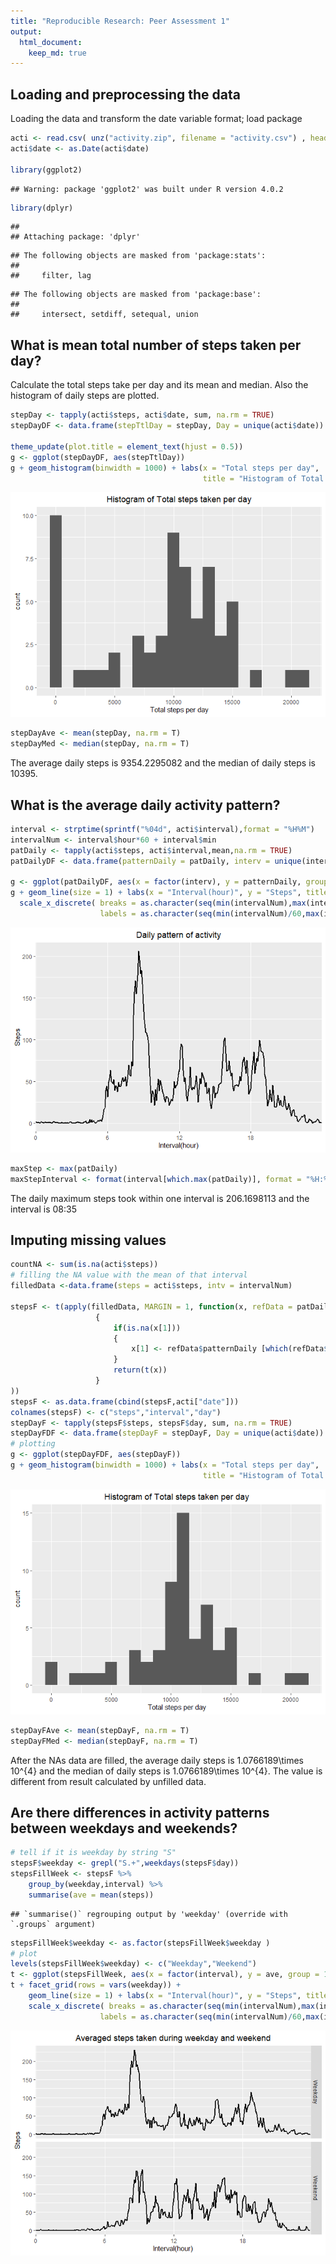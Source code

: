 ```yaml
---
title: "Reproducible Research: Peer Assessment 1"
output: 
  html_document:
    keep_md: true
---
```



## Loading and preprocessing the data
Loading the data and transform the date variable format; load package

```r
acti <- read.csv( unz("activity.zip", filename = "activity.csv") , header = TRUE, sep = ",")
acti$date <- as.Date(acti$date)

library(ggplot2)
```

```
## Warning: package 'ggplot2' was built under R version 4.0.2
```

```r
library(dplyr)
```

```
## 
## Attaching package: 'dplyr'
```

```
## The following objects are masked from 'package:stats':
## 
##     filter, lag
```

```
## The following objects are masked from 'package:base':
## 
##     intersect, setdiff, setequal, union
```
## What is mean total number of steps taken per day?
Calculate the total steps take per day and its mean and median. Also the histogram of daily steps are plotted.

```r
stepDay <- tapply(acti$steps, acti$date, sum, na.rm = TRUE)
stepDayDF <- data.frame(stepTtlDay = stepDay, Day = unique(acti$date))

theme_update(plot.title = element_text(hjust = 0.5))
g <- ggplot(stepDayDF, aes(stepTtlDay))
g + geom_histogram(binwidth = 1000) + labs(x = "Total steps per day", 
                                           title = "Histogram of Total steps taken per day")
```

![](PA1_template_files/figure-html/unnamed-chunk-2-1.png)<!-- -->

```r
stepDayAve <- mean(stepDay, na.rm = T)
stepDayMed <- median(stepDay, na.rm = T)
```
The average daily steps is 9354.2295082 and the median of daily steps is 10395.

## What is the average daily activity pattern?

```r
interval <- strptime(sprintf("%04d", acti$interval),format = "%H%M")
intervalNum <- interval$hour*60 + interval$min
patDaily <- tapply(acti$steps, acti$interval,mean,na.rm = TRUE)
patDailyDF <- data.frame(patternDaily = patDaily, interv = unique(intervalNum))

g <- ggplot(patDailyDF, aes(x = factor(interv), y = patternDaily, group = 1))
g + geom_line(size = 1) + labs(x = "Interval(hour)", y = "Steps", title = "Daily pattern of activity") +
  scale_x_discrete( breaks = as.character(seq(min(intervalNum),max(intervalNum+5),60*6)),
                    labels = as.character(seq(min(intervalNum)/60,max(intervalNum+5)/60,6)) )
```

![](PA1_template_files/figure-html/unnamed-chunk-3-1.png)<!-- -->

```r
maxStep <- max(patDaily)
maxStepInterval <- format(interval[which.max(patDaily)], format = "%H:%M")
```
The daily maximum steps took within one interval is 206.1698113 and the interval is 08:35

## Imputing missing values

```r
countNA <- sum(is.na(acti$steps))
# filling the NA value with the mean of that interval
filledData <-data.frame(steps = acti$steps, intv = intervalNum)

stepsF <- t(apply(filledData, MARGIN = 1, function(x, refData = patDailyDF)
                   {
                       if(is.na(x[1]))
                       {
                           x[1] <- refData$patternDaily [which(refData$interv %in% x[2])]
                       }
                       return(t(x))
                   }
))
stepsF <- as.data.frame(cbind(stepsF,acti["date"]))
colnames(stepsF) <- c("steps","interval","day")
stepDayF <- tapply(stepsF$steps, stepsF$day, sum, na.rm = TRUE)
stepDayFDF <- data.frame(stepDayF = stepDayF, Day = unique(acti$date))
# plotting
g <- ggplot(stepDayFDF, aes(stepDayF))
g + geom_histogram(binwidth = 1000) + labs(x = "Total steps per day", 
                                           title = "Histogram of Total steps taken per day")
```

![](PA1_template_files/figure-html/unnamed-chunk-4-1.png)<!-- -->

```r
stepDayFAve <- mean(stepDayF, na.rm = T)
stepDayFMed <- median(stepDayF, na.rm = T)
```
After the NAs data are filled, the average daily steps is 1.0766189\times 10^{4} and the median of daily steps is 1.0766189\times 10^{4}. The value is different from result calculated by unfilled data. 

## Are there differences in activity patterns between weekdays and weekends?


```r
# tell if it is weekday by string "S"
stepsF$weekday <- grepl("S.+",weekdays(stepsF$day))
stepsFillWeek <- stepsF %>%
    group_by(weekday,interval) %>%
    summarise(ave = mean(steps))
```

```
## `summarise()` regrouping output by 'weekday' (override with `.groups` argument)
```

```r
stepsFillWeek$weekday <- as.factor(stepsFillWeek$weekday )
# plot
levels(stepsFillWeek$weekday) <- c("Weekday","Weekend")
t <- ggplot(stepsFillWeek, aes(x = factor(interval), y = ave, group = 1))
t + facet_grid(rows = vars(weekday)) +
    geom_line(size = 1) + labs(x = "Interval(hour)", y = "Steps", title = "Averaged steps taken during weekday and weekend") +
    scale_x_discrete( breaks = as.character(seq(min(intervalNum),max(intervalNum+5),60*6)),
                    labels = as.character(seq(min(intervalNum)/60,max(intervalNum+5)/60,6)) )
```

![](PA1_template_files/figure-html/unnamed-chunk-5-1.png)<!-- -->
